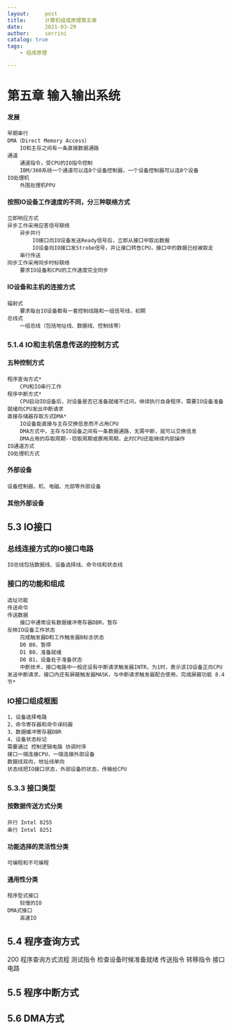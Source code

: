 ```yaml
---
layout:     post
title:      计算机组成原理第五章
date:       2021-03-29   
author:     serrini                 
catalog: true                       
tags:                               
    - 组成原理

---
```


# 第五章 输入输出系统

#### 发展
	
	早期串行
	DMA（Direct Memory Access）
		IO和主存之间有一条直接数据通路
	通道
		通道指令，受CPU的IO指令控制
		IBM/360系统一个通道可以连8个设备控制器，一个设备控制器可以连8个设备
	IO处理机
		外围处理机PPU

#### 按照IO设备工作速度的不同，分三种联络方式
	立即响应方式
	异步工作采用应答信号联络
		异步并行
			IO接口向IO设备发送Ready信号后，立即从接口中取出数据
			IO设备向IO接口发Strobe信号，并让接口转告CPU，接口中的数据已经被取走
		串行传送
	同步工作采用同步时标联络
		要求IO设备和CPU的工作速度完全同步

#### IO设备和主机的连接方式
	辐射式
		要求每台IO设备都有一套控制线路和一组信号线，初期
	总线式
		一组总线（包括地址线、数据线、控制线等）

### 5.1.4 IO和主机信息传送的控制方式

#### 五种控制方式
	程序查询方式*
		CPU和IO串行工作
	程序中断方式*
		CPU启动IO设备后，对设备是否已准备就绪不过问，继续执行自身程序，需要IO设备准备就绪向CPU发出中断请求
	直接存储器存取方式DMA*
		IO设备能直接与主存交换信息而不占用CPU
		DMA方式中，主存与IO设备之间有一条数据通路，无需中断，就可以交换信息
		DMA占用的存取周期--窃取周期或挪用周期，此时CPU还能继续内部操作
	IO通道方式
	IO处理机方式

#### 外部设备
	设备控制器，机、电磁、光部等外部设备
#### 其他外部设备

## 5.3 IO接口
### 总线连接方式的IO接口电路
	IO总线包括数据线、设备选择线、命令线和状态线
### 接口的功能和组成
	选址功能
	传送命令
	传送数据
		接口中通常设有数据缓冲寄存器DBR，暂存
	反映IO设备工作状态
		完成触发器D和工作触发器B标志状态
		D0 B0，暂停
		D1 B0，准备就绪
		D0 B1，设备处于准备状态
		中断技术，接口电路中一般还设有中断请求触发器INTR，为1时，表示该IO设备正向CPU发送中断请求，接口内还有屏蔽触发器MASK，与中断请求触发器配合使用，完成屏蔽功能 8.4节*
### IO接口组成框图
	1、设备选择电路
	2、命令寄存器和命令译码器
	3、数据缓冲寄存器DBR
	4、设备状态标记
	需要通过 控制逻辑电路 协调时序
	接口一端连接CPU，一端连接外部设备
	数据线双向，地址线单向
	状态线把IO接口状态，外部设备的状态，传输给CPU

### 5.3.3 接口类型
#### 按数据传送方式分类
	并行 Intel 8255
	串行 Intel 8251
#### 功能选择的灵活性分类
	可编程和不可编程
#### 通用性分类
	程序型式接口
		较慢的IO
	DMA式接口
		高速IO

## 5.4 程序查询方式
200
程序查询方式流程
	测试指令
		检查设备时候准备就绪
	传送指令
	转移指令
接口电路
## 5.5 程序中断方式
## 5.6 DMA方式
